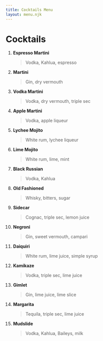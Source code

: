 ```yaml
---
title: Cocktails Menu
layout: menu.njk
---
```

# Cocktails

1. **Espresso Martini**
    > Vodka, Kahlua, espresso

2.  **Martini**
    > Gin, dry vermouth

3.  **Vodka Martini**
    > Vodka, dry vermouth, triple sec

4.  **Apple Martini**
    > Vodka, apple liqueur

5.  **Lychee Mojito**
    > White rum, lychee liqueur

6. **Lime Mojito**
    > White rum, lime, mint

7. **Black Russian**
    > Vodka, Kahlua

8. **Old Fashioned**
    > Whisky, bitters, sugar

9. **Sidecar**
    > Cognac, triple sec, lemon juice

10. **Negroni**
    > Gin, sweet vermouth, campari

11. **Daiquiri**
    > White rum, lime juice, simple syrup

12. **Kamikaze**
    > Vodka, triple sec, lime juice

13. **Gimlet**
    > Gin, lime juice, lime slice

14. **Margarita**
    > Tequila, triple sec, lime juice

15. **Mudslide**
    > Vodka, Kahlua, Baileys, milk
